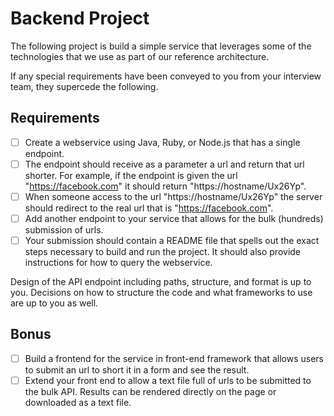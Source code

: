 # Backend Project

The following project is build a simple service that leverages some of the 
technologies that we use as part of our reference architecture.

If any special requirements have been conveyed to you from your interview
team, they supercede the following.

## Requirements

- [ ] Create a webservice using Java, Ruby, or Node.js that has a single 
      endpoint.
- [ ] The endpoint should receive as a parameter a url and return that 
      url shorter. For example, if the endpoint is given the url 
      "https://facebook.com" it should return "https://hostname/Ux26Yp".
- [ ] When someone access to the url "https://hostname/Ux26Yp" the server should redirect to the real url that is "https://facebook.com".
- [ ] Add another endpoint to your service that allows for the bulk (hundreds) 
      submission of urls.
- [ ] Your submission should contain a README file that spells out the exact 
      steps necessary to build and run the project. It should also provide 
      instructions for how to query the webservice.

Design of the API endpoint including paths, structure, and format is up to 
you. Decisions on how to structure the code and what frameworks to use are 
up to you as well.

## Bonus

- [ ] Build a frontend for the service in front-end framework that allows users to submit an
      url to short it in a form and see the result.
- [ ] Extend your front end to allow a text file full of urls to be 
      submitted to the bulk API. Results can be rendered directly on the page
      or downloaded as a text file.
